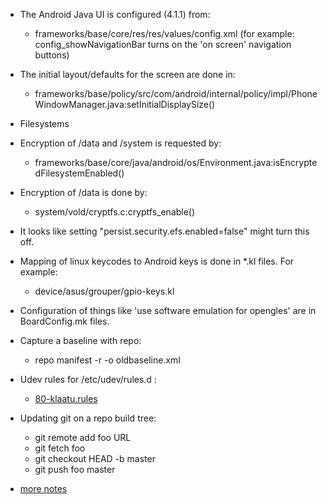    * The Android Java UI is configured (4.1.1) from:
      * frameworks/base/core/res/res/values/config.xml  (for example: config_showNavigationBar turns on the 'on screen' navigation buttons)
   * The initial layout/defaults for the screen are done in:
      * frameworks/base/policy/src/com/android/internal/policy/impl/PhoneWindowManager.java:setInitialDisplaySize()

   * Filesystems
   * Encryption of /data and /system is requested by:
      * frameworks/base/core/java/android/os/Environment.java:isEncryptedFilesystemEnabled()
   * Encryption of /data is done by:
      * system/vold/cryptfs.c:cryptfs_enable()
   * It looks like setting "persist.security.efs.enabled=false" might turn this off.

   * Mapping of linux keycodes to Android keys is done in *.kl files.  For example:
      * device/asus/grouper/gpio-keys.kl

   * Configuration of things like 'use software emulation for opengles' are in BoardConfig.mk files.

   * Capture a baseline with repo:
      * repo manifest -r -o oldbaseline.xml

   * Udev rules for /etc/udev/rules.d :
      * [80-klaatu.rules](https://gitorious.org/cambridge/cambridge-gitorious-wiki/blobs/raw/master/data/80-klaatu.rules)

   * Updating git on a repo build tree:
      * git remote add foo URL
      * git fetch foo
      * git checkout HEAD -b master
      * git push foo master

   * [more notes](https://docs.google.com/document/d/1A1Op7vNmPQgAQiafIxqa3bqMgo96YQEJqCcZo8o_TOY/pub)